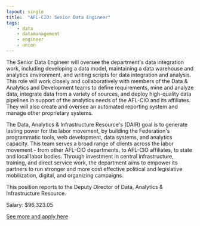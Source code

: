 ```yaml
---
layout: single
title:  "AFL-CIO: Senior Data Engineer"
tags: 
    - data
    - datamanagement
    - engineer
    - union
---
```


The Senior Data Engineer will oversee the department's data integration work, including developing a data model, maintaining a data warehouse and analytics environment, and writing scripts for data integration and analysis. This role will work closely and collaboratively with members of the Data & Analytics and Development teams to define requirements, mine and analyze data, integrate data from a variety of sources, and deploy high-quality data pipelines in support of the analytics needs of the AFL-CIO and its affiliates. They will also create and oversee an automated reporting system and manage other proprietary systems.

The Data, Analytics & Infrastructure Resource's (DAIR) goal is to generate lasting power for the labor movement, by building the Federation's programmatic tools, web development, data systems, and analytics capacity. This team serves a broad range of clients across the labor movement - from other AFL-CIO departments, to AFL-CIO affiliates, to state and local labor bodies. Through investment in central infrastructure, training, and direct service work, the department aims to empower its partners to run stronger and more cost effective political and legislative mobilization, digital, and organizing campaigns.

This position reports to the Deputy Director of Data, Analytics & Infrastructure Resource.


Salary: $96,323.05


[See more and apply here](https://aflcio.hirecentric.com/jobs/167408.html)

